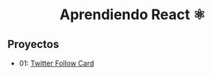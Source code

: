 <div align="center">

# Aprendiendo React ⚛️

</div>

## Proyectos

- 01: [Twitter Follow Card](projects/twitter-card/)
